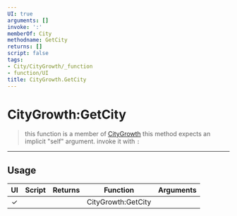 ```yaml
---
UI: true
arguments: []
invoke: ':'
memberOf: City
methodname: GetCity
returns: []
script: false
tags:
- City/CityGrowth/_function
- function/UI
title: CityGrowth.GetCity
---
```

# CityGrowth:GetCity
> this function is a member of [CityGrowth](civ-6/lua/CityGrowth.md)
> this method expects an implicit "self" argument. invoke it with `:`
-----
## Usage
|  UI | Script | Returns | Function | Arguments |
|:---:|:------:|-------:|:--------:|:---------|
|✓| ||CityGrowth:GetCity||
